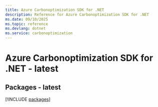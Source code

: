```yaml
---
title: Azure Carbonoptimization SDK for .NET
description: Reference for Azure Carbonoptimization SDK for .NET
ms.date: 09/10/2025
ms.topic: reference
ms.devlang: dotnet
ms.service: carbonoptimization
---
```

# Azure Carbonoptimization SDK for .NET - latest
## Packages - latest
[!INCLUDE [packages](carbonoptimization-index.md)]